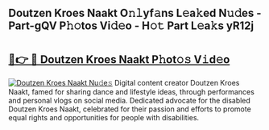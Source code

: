 ## Doutzen Kroes Naakt O𝚗𝚕yf𝚊ns L𝚎a𝚔ed N𝚞𝚍es - Part-gQV P𝚑𝚘tos Vi𝚍𝚎o - H𝚘𝚝 Part L𝚎a𝚔s yR12j

# <h2><a href="http://kf1q6h1.oniu.top/?m=Doutzen+Kroes+Naakt">🔗👉 🔴 Doutzen Kroes Naakt P𝚑ot𝚘𝚜 V𝚒d𝚎o</a></h2>

[![Doutzen Kroes Naakt Nu𝚍e𝚜](https://i.imgur.com/0qMVB7G.gif)](http://kf1q6h1.oniu.top/?m=Doutzen+Kroes+Naakt)
Digital content creator Doutzen Kroes Naakt, famed for sharing dance and lifestyle ideas, through performances and personal vlogs on social media. Dedicated advocate for the disabled Doutzen Kroes Naakt, celebrated for their passion and efforts to promote equal rights and opportunities for people with disabilities.  
